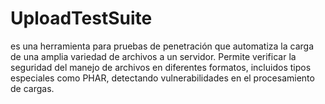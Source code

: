 # UploadTestSuite
 es una herramienta para pruebas de penetración que automatiza la carga de una amplia variedad de archivos a un servidor. Permite verificar la seguridad del manejo de archivos en diferentes formatos, incluidos tipos especiales como PHAR, detectando vulnerabilidades en el procesamiento de cargas.
